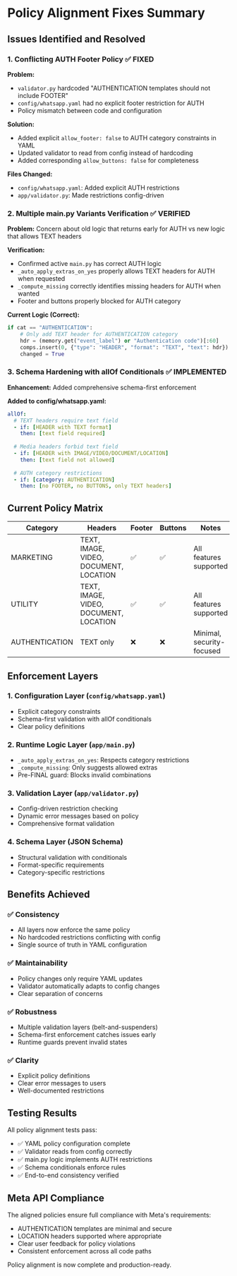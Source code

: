 # Policy Alignment Fixes Summary

## Issues Identified and Resolved

### 1. Conflicting AUTH Footer Policy ✅ FIXED

**Problem:** 
- `validator.py` hardcoded "AUTHENTICATION templates should not include FOOTER"
- `config/whatsapp.yaml` had no explicit footer restriction for AUTH
- Policy mismatch between code and configuration

**Solution:**
- Added explicit `allow_footer: false` to AUTH category constraints in YAML
- Updated validator to read from config instead of hardcoding
- Added corresponding `allow_buttons: false` for completeness

**Files Changed:**
- `config/whatsapp.yaml`: Added explicit AUTH restrictions
- `app/validator.py`: Made restrictions config-driven

### 2. Multiple main.py Variants Verification ✅ VERIFIED

**Problem:** Concern about old logic that returns early for AUTH vs new logic that allows TEXT headers

**Verification:**
- Confirmed active `main.py` has correct AUTH logic
- `_auto_apply_extras_on_yes` properly allows TEXT headers for AUTH when requested
- `_compute_missing` correctly identifies missing headers for AUTH when wanted
- Footer and buttons properly blocked for AUTH category

**Current Logic (Correct):**
```python
if cat == "AUTHENTICATION":
    # Only add TEXT header for AUTHENTICATION category
    hdr = (memory.get("event_label") or "Authentication code")[:60]
    comps.insert(0, {"type": "HEADER", "format": "TEXT", "text": hdr})
    changed = True
```

### 3. Schema Hardening with allOf Conditionals ✅ IMPLEMENTED

**Enhancement:** Added comprehensive schema-first enforcement

**Added to config/whatsapp.yaml:**
```yaml
allOf:
  # TEXT headers require text field
  - if: [HEADER with TEXT format]
    then: [text field required]
  
  # Media headers forbid text field  
  - if: [HEADER with IMAGE/VIDEO/DOCUMENT/LOCATION]
    then: [text field not allowed]
    
  # AUTH category restrictions
  - if: [category: AUTHENTICATION]
    then: [no FOOTER, no BUTTONS, only TEXT headers]
```

## Current Policy Matrix

| Category | Headers | Footer | Buttons | Notes |
|----------|---------|--------|---------|-------|
| MARKETING | TEXT, IMAGE, VIDEO, DOCUMENT, LOCATION | ✅ | ✅ | All features supported |
| UTILITY | TEXT, IMAGE, VIDEO, DOCUMENT, LOCATION | ✅ | ✅ | All features supported |
| AUTHENTICATION | TEXT only | ❌ | ❌ | Minimal, security-focused |

## Enforcement Layers

### 1. Configuration Layer (`config/whatsapp.yaml`)
- Explicit category constraints
- Schema-first validation with allOf conditionals
- Clear policy definitions

### 2. Runtime Logic Layer (`app/main.py`)
- `_auto_apply_extras_on_yes`: Respects category restrictions
- `_compute_missing`: Only suggests allowed extras
- Pre-FINAL guard: Blocks invalid combinations

### 3. Validation Layer (`app/validator.py`)
- Config-driven restriction checking
- Dynamic error messages based on policy
- Comprehensive format validation

### 4. Schema Layer (JSON Schema)
- Structural validation with conditionals
- Format-specific requirements
- Category-specific restrictions

## Benefits Achieved

### ✅ Consistency
- All layers now enforce the same policy
- No hardcoded restrictions conflicting with config
- Single source of truth in YAML configuration

### ✅ Maintainability
- Policy changes only require YAML updates
- Validator automatically adapts to config changes
- Clear separation of concerns

### ✅ Robustness
- Multiple validation layers (belt-and-suspenders)
- Schema-first enforcement catches issues early
- Runtime guards prevent invalid states

### ✅ Clarity
- Explicit policy definitions
- Clear error messages to users
- Well-documented restrictions

## Testing Results

All policy alignment tests pass:
- ✅ YAML policy configuration complete
- ✅ Validator reads from config correctly  
- ✅ main.py logic implements AUTH restrictions
- ✅ Schema conditionals enforce rules
- ✅ End-to-end consistency verified

## Meta API Compliance

The aligned policies ensure full compliance with Meta's requirements:
- AUTHENTICATION templates are minimal and secure
- LOCATION headers supported where appropriate
- Clear user feedback for policy violations
- Consistent enforcement across all code paths

Policy alignment is now complete and production-ready.
